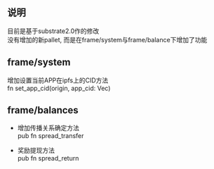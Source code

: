 ## 说明
目前是基于substrate2.0作的修改  
没有增加的新pallet, 而是在frame/system与frame/balance下增加了功能  

 



## frame/system
增加设置当前APP在ipfs上的CID方法  
fn set_app_cid(origin, app_cid: Vec<u8>)  

## frame/balances  
- 增加传播关系确定方法  
pub fn spread_transfer  
  
- 奖励提现方法  
pub fn spread_return  

 

